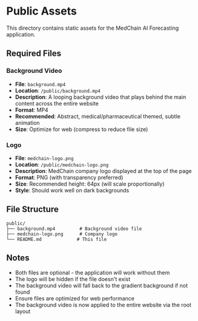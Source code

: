# Public Assets

This directory contains static assets for the MedChain AI Forecasting application.

## Required Files

### Background Video
- **File**: `background.mp4`
- **Location**: `/public/background.mp4`
- **Description**: A looping background video that plays behind the main content across the entire website
- **Format**: MP4
- **Recommended**: Abstract, medical/pharmaceutical themed, subtle animation
- **Size**: Optimize for web (compress to reduce file size)

### Logo
- **File**: `medchain-logo.png`
- **Location**: `/public/medchain-logo.png`
- **Description**: MedChain company logo displayed at the top of the page
- **Format**: PNG (with transparency preferred)
- **Size**: Recommended height: 64px (will scale proportionally)
- **Style**: Should work well on dark backgrounds

## File Structure
```
public/
├── background.mp4         # Background video file
├── medchain-logo.png      # Company logo
└── README.md             # This file
```

## Notes
- Both files are optional - the application will work without them
- The logo will be hidden if the file doesn't exist
- The background video will fall back to the gradient background if not found
- Ensure files are optimized for web performance
- The background video is now applied to the entire website via the root layout 